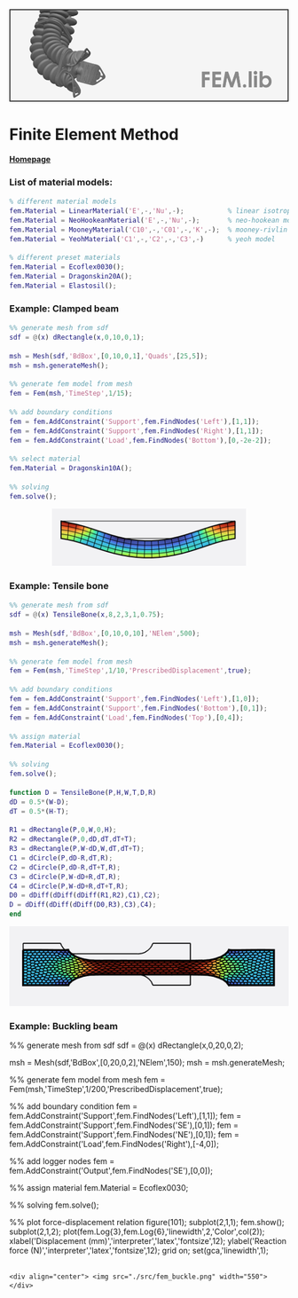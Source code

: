 <div align="center"> <img src="./src/fem.png" width="650"> </div>

# Finite Element Method

[**Homepage**](https://bjcaasenbrood.github.io/SorotokiCode/)

### List of material models:
```matlab
% different material models
fem.Material = LinearMaterial('E',-,'Nu',-);           % linear isotropic
fem.Material = NeoHookeanMaterial('E',-,'Nu',-);       % neo-hookean model
fem.Material = MooneyMaterial('C10',-,'C01',-,'K',-);  % mooney-rivlin model
fem.Material = YeohMaterial('C1',-,'C2',-,'C3',-)      % yeoh model
                            
% different preset materials
fem.Material = Ecoflex0030();
fem.Material = Dragonskin20A();   	 
fem.Material = Elastosil();   	 
```

### Example: Clamped beam 

```matlab
%% generate mesh from sdf
sdf = @(x) dRectangle(x,0,10,0,1);

msh = Mesh(sdf,'BdBox',[0,10,0,1],'Quads',[25,5]);
msh = msh.generateMesh();

%% generate fem model from mesh
fem = Fem(msh,'TimeStep',1/15);

%% add boundary conditions
fem = fem.AddConstraint('Support',fem.FindNodes('Left'),[1,1]);
fem = fem.AddConstraint('Support',fem.FindNodes('Right'),[1,1]);
fem = fem.AddConstraint('Load',fem.FindNodes('Bottom'),[0,-2e-2]);

%% select material
fem.Material = Dragonskin10A();

%% solving
fem.solve();

```
<div align="center"> <img src="./src/fem_beam.png" width="350"> </div>


### Example: Tensile bone
```matlab
%% generate mesh from sdf
sdf = @(x) TensileBone(x,8,2,3,1,0.75);

msh = Mesh(sdf,'BdBox',[0,10,0,10],'NElem',500);
msh = msh.generateMesh();

%% generate fem model from mesh
fem = Fem(msh,'TimeStep',1/10,'PrescribedDisplacement',true);

%% add boundary conditions
fem = fem.AddConstraint('Support',fem.FindNodes('Left'),[1,0]);
fem = fem.AddConstraint('Support',fem.FindNodes('Bottom'),[0,1]);
fem = fem.AddConstraint('Load',fem.FindNodes('Top'),[0,4]);

%% assign material
fem.Material = Ecoflex0030();

%% solving
fem.solve();

function D = TensileBone(P,H,W,T,D,R)
dD = 0.5*(W-D);
dT = 0.5*(H-T);

R1 = dRectangle(P,0,W,0,H);
R2 = dRectangle(P,0,dD,dT,dT+T);
R3 = dRectangle(P,W-dD,W,dT,dT+T);
C1 = dCircle(P,dD-R,dT,R);
C2 = dCircle(P,dD-R,dT+T,R);
C3 = dCircle(P,W-dD+R,dT,R);
C4 = dCircle(P,W-dD+R,dT+T,R);
D0 = dDiff(dDiff(dDiff(R1,R2),C1),C2);
D = dDiff(dDiff(dDiff(D0,R3),C3),C4);
end
```
<div align="center"> <img src="./src/fem_tensile.png" width="550"> </div>

### Example: Buckling beam 
%% generate mesh from sdf
sdf = @(x) dRectangle(x,0,20,0,2);

msh = Mesh(sdf,'BdBox',[0,20,0,2],'NElem',150);
msh = msh.generateMesh;

%% generate fem model from mesh
fem = Fem(msh,'TimeStep',1/200,'PrescribedDisplacement',true);

%% add boundary condition
fem = fem.AddConstraint('Support',fem.FindNodes('Left'),[1,1]);
fem = fem.AddConstraint('Support',fem.FindNodes('SE'),[0,1]);
fem = fem.AddConstraint('Support',fem.FindNodes('NE'),[0,1]);
fem = fem.AddConstraint('Load',fem.FindNodes('Right'),[-4,0]);

%% add logger nodes
fem = fem.AddConstraint('Output',fem.FindNodes('SE'),[0,0]);

%% assign material
fem.Material = Ecoflex0030;

%% solving
fem.solve();

%% plot force-displacement relation
figure(101);
subplot(2,1,1); fem.show();
subplot(2,1,2); plot(fem.Log{3},fem.Log{6},'linewidth',2,'Color',col(2));
xlabel('Displacement (mm)','interpreter','latex','fontsize',12);
ylabel('Reaction force (N)','interpreter','latex','fontsize',12);
grid on; set(gca,'linewidth',1);
```

<div align="center"> <img src="./src/fem_buckle.png" width="550"> </div>
